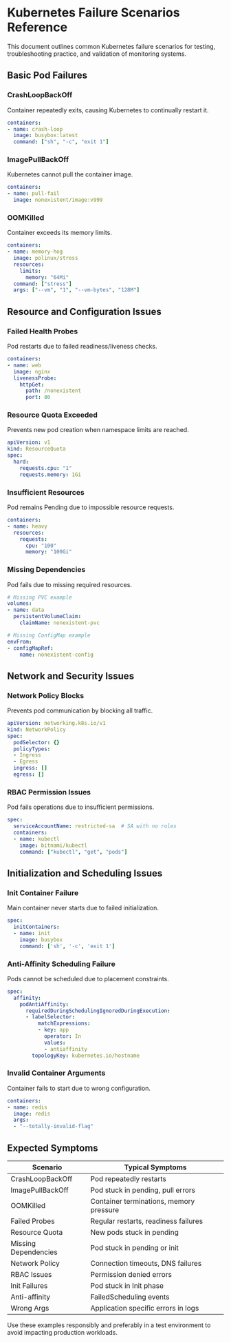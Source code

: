 # Kubernetes Failure Scenarios Reference

This document outlines common Kubernetes failure scenarios for testing, troubleshooting practice, and validation of monitoring systems.

## Basic Pod Failures

### CrashLoopBackOff

Container repeatedly exits, causing Kubernetes to continually restart it.

```yaml
containers:
- name: crash-loop
  image: busybox:latest
  command: ["sh", "-c", "exit 1"]
```

### ImagePullBackOff

Kubernetes cannot pull the container image.

```yaml
containers:
- name: pull-fail
  image: nonexistent/image:v999
```

### OOMKilled

Container exceeds its memory limits.

```yaml
containers:
- name: memory-hog
  image: polinux/stress
  resources:
    limits:
      memory: "64Mi"
  command: ["stress"]
  args: ["--vm", "1", "--vm-bytes", "128M"]
```

## Resource and Configuration Issues

### Failed Health Probes

Pod restarts due to failed readiness/liveness checks.

```yaml
containers:
- name: web
  image: nginx
  livenessProbe:
    httpGet:
      path: /nonexistent
      port: 80
```

### Resource Quota Exceeded

Prevents new pod creation when namespace limits are reached.

```yaml
apiVersion: v1
kind: ResourceQuota
spec:
  hard:
    requests.cpu: "1"
    requests.memory: 1Gi
```

### Insufficient Resources

Pod remains Pending due to impossible resource requests.

```yaml
containers:
- name: heavy
  resources:
    requests:
      cpu: "100"
      memory: "100Gi"
```

### Missing Dependencies

Pod fails due to missing required resources.

```yaml
# Missing PVC example
volumes:
- name: data
  persistentVolumeClaim:
    claimName: nonexistent-pvc

# Missing ConfigMap example
envFrom:
- configMapRef:
    name: nonexistent-config
```

## Network and Security Issues

### Network Policy Blocks

Prevents pod communication by blocking all traffic.

```yaml
apiVersion: networking.k8s.io/v1
kind: NetworkPolicy
spec:
  podSelector: {}
  policyTypes:
  - Ingress
  - Egress
  ingress: []
  egress: []
```

### RBAC Permission Issues

Pod fails operations due to insufficient permissions.

```yaml
spec:
  serviceAccountName: restricted-sa  # SA with no roles
  containers:
  - name: kubectl
    image: bitnami/kubectl
    command: ["kubectl", "get", "pods"]
```

## Initialization and Scheduling Issues

### Init Container Failure

Main container never starts due to failed initialization.

```yaml
spec:
  initContainers:
  - name: init
    image: busybox
    command: ['sh', '-c', 'exit 1']
```

### Anti-Affinity Scheduling Failure

Pods cannot be scheduled due to placement constraints.

```yaml
spec:
  affinity:
    podAntiAffinity:
      requiredDuringSchedulingIgnoredDuringExecution:
      - labelSelector:
          matchExpressions:
          - key: app
            operator: In
            values:
            - antiaffinity
        topologyKey: kubernetes.io/hostname
```

### Invalid Container Arguments

Container fails to start due to wrong configuration.

```yaml
containers:
- name: redis
  image: redis
  args:
  - "--totally-invalid-flag"
```

## Expected Symptoms

| Scenario | Typical Symptoms |
|----------|-----------------|
| CrashLoopBackOff | Pod repeatedly restarts |
| ImagePullBackOff | Pod stuck in pending, pull errors |
| OOMKilled | Container terminations, memory pressure |
| Failed Probes | Regular restarts, readiness failures |
| Resource Quota | New pods stuck in pending |
| Missing Dependencies | Pod stuck in pending or init |
| Network Policy | Connection timeouts, DNS failures |
| RBAC Issues | Permission denied errors |
| Init Failures | Pod stuck in Init phase |
| Anti-affinity | FailedScheduling events |
| Wrong Args | Application specific errors in logs |

Use these examples responsibly and preferably in a test environment to avoid impacting production workloads.
